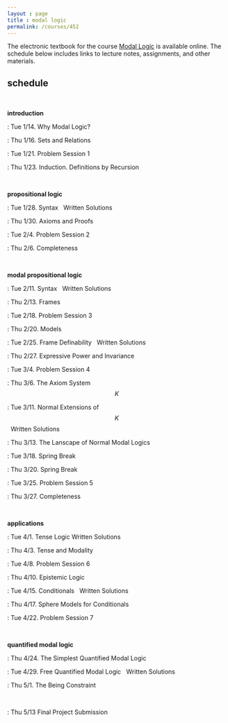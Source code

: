 ```yaml
---
layout : page
title : modal logic
permalink: /courses/452
---
```


<script type="text/javascript" async
  src="https://cdnjs.cloudflare.com/ajax/libs/mathjax/2.7.7/MathJax.js?config=TeX-MML-AM_CHTML"></script>


The electronic textbook for the course [Modal Logic](https://modal-logic.gabrieluzquiano.org/) is available online. The schedule below includes links to lecture notes, assignments, and other materials.

## schedule

&nbsp;

**introduction**

:	Tue 1/14.	Why Modal Logic?

:	Thu 1/16.	Sets and Relations 

:	Tue 1/21.	Problem Session 1 <br/>

:	Thu 1/23.	Induction. Definitions by Recursion

&nbsp;

**propositional logic**

:	Tue 1/28.	Syntax &nbsp; Written Solutions

:	Thu 1/30.	Axioms and Proofs

:	Tue 2/4.	Problem Session 2 <br/>

:	Thu 2/6.	 Completeness

&nbsp;

**modal propositional logic**

:	Tue 2/11.	Syntax &nbsp; Written Solutions

:	Thu 2/13.	Frames

:	Tue 2/18.	Problem Session 3

:	Thu 2/20.	Models

:	Tue 2/25.	Frame Definability &nbsp; Written Solutions

:	Thu 2/27.	Expressive Power and Invariance

:	Tue 3/4.	Problem Session 4

:	Thu 3/6.	The Axiom System $$K$$	

:	Tue 3/11.	Normal Extensions of $$K$$ &nbsp; Written Solutions	

:	Thu 3/13.	The Lanscape of Normal Modal Logics

:	Tue 3/18.	 Spring Break

:	Thu 3/20.	Spring Break

:	Tue 3/25.	Problem Session 5

:	Thu 3/27.	Completeness

&nbsp;

**applications**

:	Tue 4/1.	Tense Logic&nbsp;Written Solutions	

:	Thu 4/3.	Tense and Modality

:	Tue 4/8.	Problem Session 6

:	Thu 4/10.	Epistemic Logic

:	Tue 4/15.	Conditionals &nbsp; Written Solutions	

:	Thu 4/17.	Sphere Models for Conditionals

:	Tue 4/22.	Problem Session 7

&nbsp;

**quantified modal logic**

:	Thu 4/24.	The Simplest Quantified Modal Logic

:	Tue 4/29.	Free Quantified Modal Logic &nbsp; Written Solutions	

:	Thu 5/1.	The Being Constraint

&nbsp;

:	Thu 5/13	Final Project Submission
